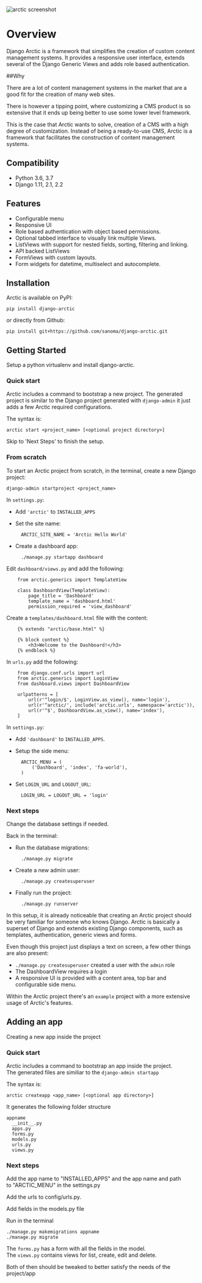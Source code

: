 ![arctic screenshot](img/arctic_screenshot.png)

# Overview

Django Arctic is a framework that simplifies the creation of custom content management systems.
It provides a responsive user interface, extends several of the Django
Generic Views and adds role based authentication.


##Why

There are a lot of content management systems in the market that are a good fit
for the creation of many web sites.

There is however a tipping point, where customizing a CMS product
is so extensive that it ends up being better to use some lower level framework.

This is the case that Arctic wants to solve, creation of a CMS with a high
degree of customization.
Instead of being a ready-to-use CMS, Arctic is a framework that facilitates the construction of content management systems.


## Compatibility

* Python 3.6, 3.7
* Django 1.11, 2.1, 2.2


## Features

* Configurable menu
* Responsive UI
* Role based authentication with object based permissions.
* Optional tabbed interface to visually link multiple Views.
* ListViews with support for nested fields, sorting, filtering and linking.
* API backed ListViews
* FormViews with custom layouts.
* Form widgets for datetime, multiselect and autocomplete.


## Installation

Arctic is available on PyPI:

    pip install django-arctic

or directly from Github:

    pip install git+https://github.com/sanoma/django-arctic.git


## Getting Started

Setup a python virtualenv and install django-arctic.


### Quick start

Arctic includes a command to bootstrap a new project.
The generated project is similar to the Django project generated with
`django-admin` it just adds a few Arctic required configurations.

The syntax is:

    arctic start <project_name> [<optional project directory>]

Skip to 'Next Steps' to finish the setup.

### From scratch

To start an Arctic project from scratch, in the terminal, create a new Django
project:

    django-admin startproject <project_name>

In `settings.py`:

* Add `'arctic'` to `INSTALLED_APPS`

* Set the site name:

        ARCTIC_SITE_NAME = 'Arctic Hello World'

* Create a dashboard app:

        ./manage.py startapp dashboard

Edit `dashboard/views.py` and add the following:

        from arctic.generics import TemplateView

        class DashboardView(TemplateView):
            page_title = 'Dashboard'
            template_name = 'dashboard.html'
            permission_required = 'view_dashboard'

Create a `templates/dashboard.html` file with the content:

        {% extends "arctic/base.html" %}

        {% block content %}
            <h3>Welcome to the Dashboard!</h3>
        {% endblock %}

In `urls.py` add the following:

        from django.conf.urls import url
        from arctic.generics import LoginView
        from dashboard.views import DashboardView

        urlpatterns = [
            url(r'^login/$', LoginView.as_view(), name='login'),
            url(r'^arctic/', include('arctic.urls', namespace='arctic')),
            url(r'^$', DashboardView.as_view(), name='index'),
        ]

In `settings.py`:

* Add `'dashboard'` to `INSTALLED_APPS`.

* Setup the side menu:

        ARCTIC_MENU = (
            ('Dashboard', 'index', 'fa-world'),
        )

* Set `LOGIN_URL` and `LOGOUT_URL`:

        LOGIN_URL = LOGOUT_URL = 'login'


### Next steps

Change the database settings if needed.

Back in the terminal:

* Run the database migrations:

        ./manage.py migrate

* Create a new admin user:

        ./manage.py createsuperuser

* Finally run the project:

        ./manage.py runserver

In this setup, it is already noticeable that creating an Arctic project
should be very familiar for someone who knows Django. Arctic is basically a
superset of Django and extends existing Django components, such as
templates, authentication, generic views and forms.

Even though this project just displays a text on screen, a few other things are
also present:

* `./manage.py createsuperuser` created a user with the `admin` role
* The DashboardView requires a login
* A responsive UI is provided with a content area, top bar and configurable
  side menu.

Within the Arctic project there's an `example` project with a more extensive
usage of Arctic's features.


## Adding an app

Creating a new app inside the project

### Quick start

Arctic includes a command to bootstrap an app inside the project.  
The generated files are similiar to the `django-admin startapp`

The syntax is:

    arctic createapp <app_name> [<optional app directory>]

It generates the following folder structure

    appname
      __init__.py
      apps.py
      forms.py
      models.py
      urls.py
      views.py

### Next steps
Add the app name to "INSTALLED_APPS" and the app name and path  
to "ARCTIC_MENU" in the settings.py

Add the urls to config/urls.py.

Add fields in the models.py file

Run in the terminal  

    ./manage.py makemigrations appname
    ./manage.py migrate


The `forms.py` has a form with all the fields in the model.  
The `views.py` contains views for list, create, edit and delete.

Both of then should be tweaked to better satisfy the needs of the  
project/app
